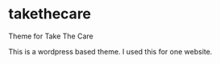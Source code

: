 takethecare
===========

Theme for Take The Care 


This is a wordpress based theme. I used this for one website. 
